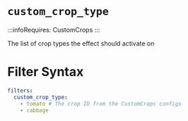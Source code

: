 # `custom_crop_type`
:::infoRequires:
CustomCrops
:::

The list of crop types the effect should activate on
# Filter Syntax
```yaml
filters:
  custom_crop_type: 
    - tomato # The crop ID from the CustomCrops configs
    - cabbage
```
